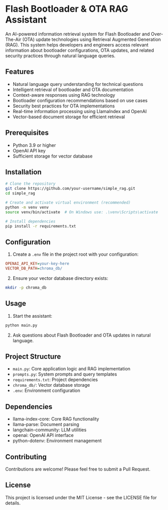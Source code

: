 # Flash Bootloader & OTA RAG Assistant

An AI-powered information retrieval system for Flash Bootloader and Over-The-Air (OTA) update technologies using Retrieval Augmented Generation (RAG). This system helps developers and engineers access relevant information about bootloader configurations, OTA updates, and related security practices through natural language queries.

## Features
- Natural language query understanding for technical questions
- Intelligent retrieval of bootloader and OTA documentation
- Context-aware responses using RAG technology
- Bootloader configuration recommendations based on use cases
- Security best practices for OTA implementations
- Real-time information processing using LlamaIndex and OpenAI
- Vector-based document storage for efficient retrieval

## Prerequisites
- Python 3.9 or higher
- OpenAI API key
- Sufficient storage for vector database

## Installation
```bash
# Clone the repository
git clone https://github.com/your-username/simple_rag.git
cd simple_rag

# Create and activate virtual environment (recommended)
python -m venv venv
source venv/bin/activate  # On Windows use: .\venv\Scripts\activate

# Install dependencies
pip install -r requirements.txt
```

## Configuration
1. Create a `.env` file in the project root with your configuration:
```ini
OPENAI_API_KEY=your-key-here
VECTOR_DB_PATH=chroma_db/
```

2. Ensure your vector database directory exists:
```bash
mkdir -p chroma_db
```

## Usage
1. Start the assistant:
```bash
python main.py
```

2. Ask questions about Flash Bootloader and OTA updates in natural language.

## Project Structure
- `main.py`: Core application logic and RAG implementation
- `prompts.py`: System prompts and query templates
- `requirements.txt`: Project dependencies
- `chroma_db/`: Vector database storage
- `.env`: Environment configuration

## Dependencies
- llama-index-core: Core RAG functionality
- llama-parse: Document parsing
- langchain-community: LLM utilities
- openai: OpenAI API interface
- python-dotenv: Environment management

## Contributing
Contributions are welcome! Please feel free to submit a Pull Request.

## License
This project is licensed under the MIT License - see the LICENSE file for details.
